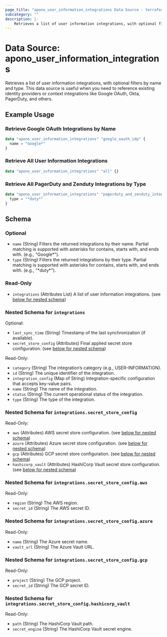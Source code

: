 ```yaml
---
page_title: "apono_user_information_integrations Data Source - terraform-provider-apono"
subcategory: ""
description: |-
    Retrieves a list of user information integrations, with optional filters by name and type. This data source is useful when you need to reference existing identity providers or context integrations like Google OAuth, Okta, PagerDuty, and others.
---
```


# Data Source: apono_user_information_integrations

Retrieves a list of user information integrations, with optional filters by name and type. This data source is useful when you need to reference existing identity providers or context integrations like Google OAuth, Okta, PagerDuty, and others.

## Example Usage

### Retrieve Google OAuth Integrations by Name

```terraform
data "apono_user_information_integrations" "google_oauth_idp" {
  name = "Google*"
}
```

### Retrieve All User Information Integrations

```terraform
data "apono_user_information_integrations" "all" {}
```

### Retrieve All PagerDuty and Zenduty Integrations by Type

```terraform
data "apono_user_information_integrations" "pagerduty_and_zenduty_integrations" {
  type = "*duty*"
}
```

<!-- schema generated by tfplugindocs -->
## Schema

### Optional

- `name` (String) Filters the returned integrations by their name. Partial matching is supported with asterisks for contains, starts with, and ends with. (e.g., "Google\*").
- `type` (String) Filters the returned integrations by their type. Partial matching is supported with asterisks for contains, starts with, and ends with. (e.g., "\*duty\*").

### Read-Only

- `integrations` (Attributes List) A list of user information integrations. (see [below for nested schema](#nestedatt--integrations))

<a id="nestedatt--integrations"></a>
### Nested Schema for `integrations`

Optional:

- `last_sync_time` (String) Timestamp of the last synchronization (if available).
- `secret_store_config` (Attributes) Final applied secret store configuration. (see [below for nested schema](#nestedatt--integrations--secret_store_config))

Read-Only:

- `category` (String) The integration’s category (e.g., USER-INFORMATION).
- `id` (String) The unique identifier of the integration.
- `integration_config` (Map of String) Integration-specific configuration that accepts key-value pairs.
- `name` (String) The name of the integration.
- `status` (String) The current operational status of the integration.
- `type` (String) The type of the integration.

<a id="nestedatt--integrations--secret_store_config"></a>
### Nested Schema for `integrations.secret_store_config`

Read-Only:

- `aws` (Attributes) AWS secret store configuration. (see [below for nested schema](#nestedatt--integrations--secret_store_config--aws))
- `azure` (Attributes) Azure secret store configuration. (see [below for nested schema](#nestedatt--integrations--secret_store_config--azure))
- `gcp` (Attributes) GCP secret store configuration. (see [below for nested schema](#nestedatt--integrations--secret_store_config--gcp))
- `hashicorp_vault` (Attributes) HashiCorp Vault secret store configuration. (see [below for nested schema](#nestedatt--integrations--secret_store_config--hashicorp_vault))

<a id="nestedatt--integrations--secret_store_config--aws"></a>
### Nested Schema for `integrations.secret_store_config.aws`

Read-Only:

- `region` (String) The AWS region.
- `secret_id` (String) The AWS secret ID.


<a id="nestedatt--integrations--secret_store_config--azure"></a>
### Nested Schema for `integrations.secret_store_config.azure`

Read-Only:

- `name` (String) The Azure secret name.
- `vault_url` (String) The Azure Vault URL.


<a id="nestedatt--integrations--secret_store_config--gcp"></a>
### Nested Schema for `integrations.secret_store_config.gcp`

Read-Only:

- `project` (String) The GCP project.
- `secret_id` (String) The GCP secret ID.


<a id="nestedatt--integrations--secret_store_config--hashicorp_vault"></a>
### Nested Schema for `integrations.secret_store_config.hashicorp_vault`

Read-Only:

- `path` (String) The HashiCorp Vault path.
- `secret_engine` (String) The HashiCorp Vault secret engine.
